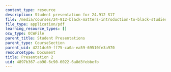 ```yaml
---
content_type: resource
description: Student presentation for 24.912 S17
file: /media/courses/24-912-black-matters-introduction-to-black-studies-spring-2017/4897b367ab906c9060226a8d3febbefb_MIT24_912S17_presentation_2.pdf
file_type: application/pdf
learning_resource_types: []
ocw_type: OCWFile
parent_title: Student Presentations
parent_type: CourseSection
parent_uid: 4221dc69-ff75-ca0a-ea59-69510fe3a970
resourcetype: Document
title: Presentation 2
uid: 4897b367-ab90-6c90-6022-6a8d3febbefb
---
```

